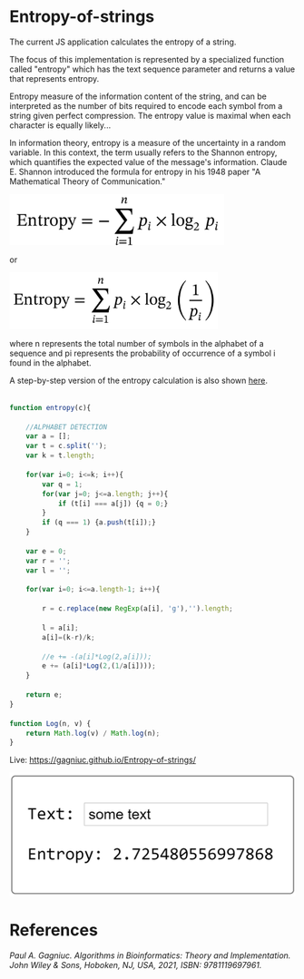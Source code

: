 # Entropy-of-strings


The current JS application calculates the entropy of a string.

The focus of this implementation is represented by a specialized function called "entropy" which has the text sequence parameter and returns a value that represents entropy.


Entropy measure of the information content of the string, and can be interpreted as the number of bits required to encode each symbol from a string given perfect compression. The entropy value is maximal when each character is equally likely...


In information theory, entropy is a measure of the uncertainty in a random variable. In this context, the term usually refers to the Shannon entropy, which quantifies the expected value of the message's information.
Claude E. Shannon introduced the formula for entropy in his 1948 paper "A Mathematical Theory of Communication."

<img src="https://github.com/Gagniuc/Entropy-of-strings/blob/main/img/entropy%20eq.png?raw=true" height="90" alt="Entropy">

or

<img src="https://github.com/Gagniuc/Entropy-of-strings/blob/main/img/entropy.png?raw=true" height="100" alt="Entropy">

where n represents the total number of symbols in the alphabet of a sequence and
pi represents the probability of occurrence of a symbol i found in the alphabet.

A step-by-step version of the entropy calculation is also shown [here](https://github.com/Gagniuc/Entropy-of-Text).

```js

function entropy(c){

	//ALPHABET DETECTION
	var a = [];
	var t = c.split('');
	var k = t.length;

	for(var i=0; i<=k; i++){
		var q = 1;
		for(var j=0; j<=a.length; j++){
			if (t[i] === a[j]) {q = 0;}
		}
		if (q === 1) {a.push(t[i]);}
	}

	var e = 0;
	var r = '';
	var l = '';

	for(var i=0; i<=a.length-1; i++){
				
		r = c.replace(new RegExp(a[i], 'g'),'').length;
					
		l = a[i];
		a[i]=(k-r)/k;

		//e += -(a[i]*Log(2,a[i]));
		e += (a[i]*Log(2,(1/a[i])));
	}

	return e;
}

function Log(n, v) {
	return Math.log(v) / Math.log(n);
}
```

Live: https://gagniuc.github.io/Entropy-of-strings/

![screenshot](https://github.com/Gagniuc/Entropy-of-strings/blob/main/text_entropy.png?raw=true)


# References

<i>Paul A. Gagniuc. Algorithms in Bioinformatics: Theory and Implementation. John Wiley & Sons, Hoboken, NJ, USA, 2021, ISBN: 9781119697961.</i>
